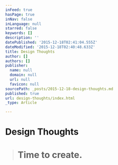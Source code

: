 ```yaml
---
inFeed: true
hasPage: true
inNav: false
inLanguage: null
starred: false
keywords: []
description: ''
datePublished: '2015-12-18T02:41:04.555Z'
dateModified: '2015-12-18T02:40:48.633Z'
title: Design Thoughts
author: []
authors: []
publisher:
  name: null
  domain: null
  url: null
  favicon: null
sourcePath: _posts/2015-12-18-design-thoughts.md
published: true
url: design-thoughts/index.html
_type: Article

---
```

# Design Thoughts

> # Time to create.